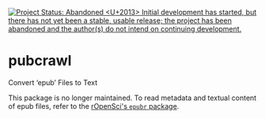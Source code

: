 [![Project Status: Abandoned <U+2013> Initial development has started, but there has not yet been a stable, usable release; the project has been abandoned and the author(s) do not intend on continuing development.](http://www.repostatus.org/badges/latest/abandoned.svg)](http://www.repostatus.org/#abandoned)

# pubcrawl

Convert ‘epub’ Files to Text

This package is no longer maintained. To read metadata and textual content of epub files, refer to the [rOpenSci's `epubr` package](https://github.com/ropensci/epubr).
